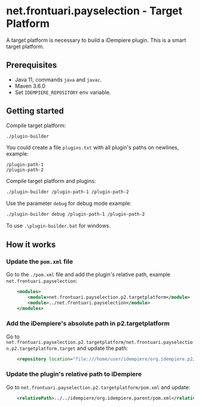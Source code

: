 # net.frontuari.payselection - Target Platform

A target platform is necessary to build a iDempiere plugin. This is a smart target platform.


## Prerequisites

- Java 11, commands `java` and `javac`.
- Maven 3.6.0
- Set `IDEMPIERE_REPOSITORY` env variable.

## Getting started

Compile target platform:

```bash
./plugin-builder
```

You could create a file `plugins.txt` with all plugin's paths on newlines, example:

```
/plugin-path-1
/plugin-path-2
```

Compile target platform and plugins:

```bash
./plugin-builder /plugin-path-1 /plugin-path-2
```

Use the parameter `debug` for debug mode example:

```bash
./plugin-builder debug /plugin-path-1 /plugin-path-2
```

To use `.\plugin-builder.bat` for windows.

## How it works

### Update the `pom.xml` file

Go to the `./pom.xml` file and add the plugin's relative path, example `net.frontuari.payselection`:

```xml
    <modules>
        <module>net.frontuari.payselection.p2.targetplatform</module>
        <module>../net.frontuari.payselection</module>
    </modules>
```

### Add the iDempiere's absolute path in p2.targetplatform

Go to `net.frontuari.payselection.p2.targetplatform/net.frontuari.payselection.p2.targetplatform.target` and update the path:

```xml
    <repository location="file:///home/user/idempiere/org.idempiere.p2/target/repository"/>
```

### Update the plugin's relative path to iDempiere

Go to `net.frontuari.payselection.p2.targetplatform/pom.xml` and update:

```xml
    <relativePath>../../idempiere/org.idempiere.parent/pom.xml</relativePath>
```
